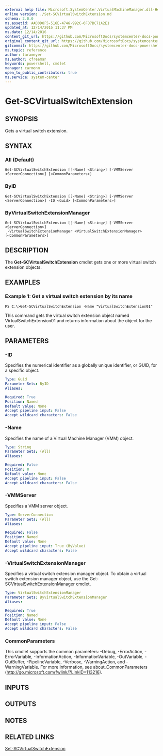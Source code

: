 ```yaml
---
external help file: Microsoft.SystemCenter.VirtualMachineManager.dll-Help.xml
online version: ./Set-SCVirtualSwitchExtension.md
schema: 2.0.0
ms.assetid: AAD0D8F5-516E-4746-992C-6F87BC71A2E1
updated_at: 12/14/2016 11:37 PM
ms.date: 12/14/2016
content_git_url: https://github.com/MicrosoftDocs/systemcenter-docs-powershell/blob/master/systemcenter-cmdlets/SystemCenter2016/VirtualMachineManager/v1/Get-SCVirtualSwitchExtension.md
original_content_git_url: https://github.com/MicrosoftDocs/systemcenter-docs-powershell/blob/master/systemcenter-cmdlets/SystemCenter2016/VirtualMachineManager/v1/Get-SCVirtualSwitchExtension.md
gitcommit: https://github.com/MicrosoftDocs/systemcenter-docs-powershell/blob/ddd0fefc9adaabb9394eb6c21b33370913d1830d/systemcenter-cmdlets/SystemCenter2016/VirtualMachineManager/v1/Get-SCVirtualSwitchExtension.md
ms.topic: reference
author: tarameyer
ms.author: cfreeman
keywords: powershell, cmdlet
manager: carmonm
open_to_public_contributors: true
ms.service: system-center
---
```


# Get-SCVirtualSwitchExtension

## SYNOPSIS
Gets a virtual switch extension.

## SYNTAX

### All (Default)
```
Get-SCVirtualSwitchExtension [[-Name] <String>] [-VMMServer <ServerConnection>] [<CommonParameters>]
```

### ByID
```
Get-SCVirtualSwitchExtension [[-Name] <String>] [-VMMServer <ServerConnection>] -ID <Guid> [<CommonParameters>]
```

### ByVirtualSwitchExtensionManager
```
Get-SCVirtualSwitchExtension [[-Name] <String>] [-VMMServer <ServerConnection>]
 -VirtualSwitchExtensionManager <VirtualSwitchExtensionManager> [<CommonParameters>]
```

## DESCRIPTION
The **Get-SCVirtualSwitchExtension** cmdlet gets one or more virtual switch extension objects.

## EXAMPLES

### Example 1: Get a virtual switch extension by its name
```
PS C:\>Get-SCVirtualSwitchExtension -Name "VirtualSwitchExtension01"
```

This command gets the virtual switch extension object named VirtualSwitchExtension01 and returns information about the object for the user.

## PARAMETERS

### -ID
Specifies the numerical identifier as a globally unique identifier, or GUID, for a specific object.

```yaml
Type: Guid
Parameter Sets: ByID
Aliases: 

Required: True
Position: Named
Default value: None
Accept pipeline input: False
Accept wildcard characters: False
```

### -Name
Specifies the name of a Virtual Machine Manager (VMM) object.

```yaml
Type: String
Parameter Sets: (All)
Aliases: 

Required: False
Position: 0
Default value: None
Accept pipeline input: False
Accept wildcard characters: False
```

### -VMMServer
Specifies a VMM server object.

```yaml
Type: ServerConnection
Parameter Sets: (All)
Aliases: 

Required: False
Position: Named
Default value: None
Accept pipeline input: True (ByValue)
Accept wildcard characters: False
```

### -VirtualSwitchExtensionManager
Specifies a virtual switch extension manager object.
To obtain a virtual switch extension manager object, use the Get-SCVirtualSwitchExtensionManager cmdlet.

```yaml
Type: VirtualSwitchExtensionManager
Parameter Sets: ByVirtualSwitchExtensionManager
Aliases: 

Required: True
Position: Named
Default value: None
Accept pipeline input: False
Accept wildcard characters: False
```

### CommonParameters
This cmdlet supports the common parameters: -Debug, -ErrorAction, -ErrorVariable, -InformationAction, -InformationVariable, -OutVariable, -OutBuffer, -PipelineVariable, -Verbose, -WarningAction, and -WarningVariable. For more information, see about_CommonParameters (http://go.microsoft.com/fwlink/?LinkID=113216).

## INPUTS

## OUTPUTS

## NOTES

## RELATED LINKS

[Set-SCVirtualSwitchExtension](xref:SystemCenter2016/VirtualMachineManager/v1/Set-SCVirtualSwitchExtension.md)

